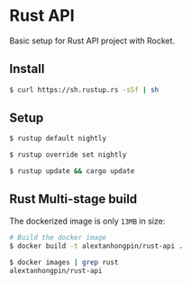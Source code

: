 # Rust API

Basic setup for Rust API project with Rocket.


## Install

```bash
$ curl https://sh.rustup.rs -sSf | sh
```

## Setup

```bash
$ rustup default nightly

$ rustup override set nightly

$ rustup update && cargo update
```

## Rust Multi-stage build

The dockerized image is only `13MB` in size:

```bash
# Build the docker image
$ docker build -t alextanhongpin/rust-api .

$ docker images | grep rust
alextanhongpin/rust-api                                                      latest              8f4359bacb1c        16 hours ago        13MB
```